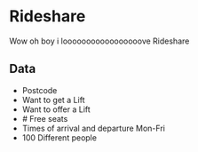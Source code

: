# Rideshare

Wow oh boy i looooooooooooooooove Rideshare

## Data

- Postcode
- Want to get a Lift
- Want to offer a Lift
- \# Free seats
- Times of arrival and departure Mon-Fri
- 100 Different people